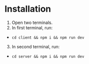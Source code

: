 # Installation

1. Open two terminals.
2. In first terminal, run:
- `cd client && npm i && npm run dev`
3. In second terminal, run:
- `cd server && npm i && npm run dev`